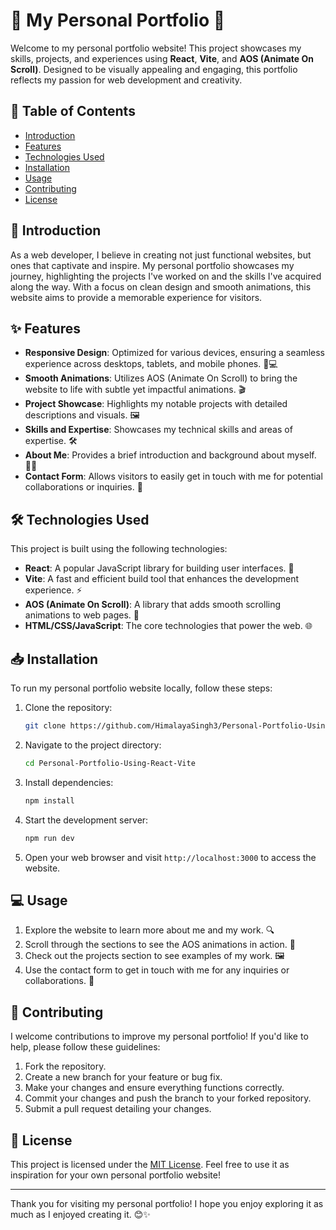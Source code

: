 # 🌟 My Personal Portfolio 🌟

Welcome to my personal portfolio website! This project showcases my skills, projects, and experiences using **React**, **Vite**, and **AOS (Animate On Scroll)**. Designed to be visually appealing and engaging, this portfolio reflects my passion for web development and creativity.

## 📖 Table of Contents

- [Introduction](#introduction)
- [Features](#features)
- [Technologies Used](#technologies-used)
- [Installation](#installation)
- [Usage](#usage)
- [Contributing](#contributing)
- [License](#license)

## 🎉 Introduction

As a web developer, I believe in creating not just functional websites, but ones that captivate and inspire. My personal portfolio showcases my journey, highlighting the projects I've worked on and the skills I've acquired along the way. With a focus on clean design and smooth animations, this website aims to provide a memorable experience for visitors.

## ✨ Features

- **Responsive Design**: Optimized for various devices, ensuring a seamless experience across desktops, tablets, and mobile phones. 📱💻
- **Smooth Animations**: Utilizes AOS (Animate On Scroll) to bring the website to life with subtle yet impactful animations. 🎬
- **Project Showcase**: Highlights my notable projects with detailed descriptions and visuals. 🖼️
- **Skills and Expertise**: Showcases my technical skills and areas of expertise. 🛠️
- **About Me**: Provides a brief introduction and background about myself. 👨‍💻
- **Contact Form**: Allows visitors to easily get in touch with me for potential collaborations or inquiries. 📩

## 🛠️ Technologies Used

This project is built using the following technologies:

- **React**: A popular JavaScript library for building user interfaces. 🌟
- **Vite**: A fast and efficient build tool that enhances the development experience. ⚡️
- **AOS (Animate On Scroll)**: A library that adds smooth scrolling animations to web pages. 🎥
- **HTML/CSS/JavaScript**: The core technologies that power the web. 🌐

## 📥 Installation

To run my personal portfolio website locally, follow these steps:

1. Clone the repository:
   ```bash
   git clone https://github.com/HimalayaSingh3/Personal-Portfolio-Using-React-Vite.git
   ```

2. Navigate to the project directory:
   ```bash
   cd Personal-Portfolio-Using-React-Vite
   ```

3. Install dependencies:
   ```bash
   npm install
   ```

4. Start the development server:
   ```bash
   npm run dev
   ```

5. Open your web browser and visit `http://localhost:3000` to access the website.

## 💻 Usage

1. Explore the website to learn more about me and my work. 🔍
2. Scroll through the sections to see the AOS animations in action. 🎥
3. Check out the projects section to see examples of my work. 🖼️
4. Use the contact form to get in touch with me for any inquiries or collaborations. 📩

## 🤝 Contributing

I welcome contributions to improve my personal portfolio! If you'd like to help, please follow these guidelines:

1. Fork the repository.
2. Create a new branch for your feature or bug fix.
3. Make your changes and ensure everything functions correctly.
4. Commit your changes and push the branch to your forked repository.
5. Submit a pull request detailing your changes.

## 📄 License

This project is licensed under the [MIT License](LICENSE). Feel free to use it as inspiration for your own personal portfolio website!

---

Thank you for visiting my personal portfolio! I hope you enjoy exploring it as much as I enjoyed creating it. 😊✨

